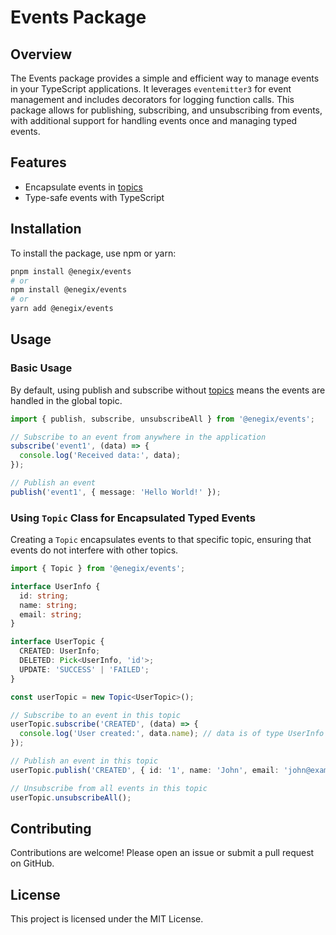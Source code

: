 # Events Package

## Overview

The Events package provides a simple and efficient way to manage events in your TypeScript applications. It leverages `eventemitter3` for event management and includes decorators for logging function calls. This package allows for publishing, subscribing, and unsubscribing from events, with additional support for handling events once and managing typed events.

## Features

- Encapsulate events in [topics](#using-topic-class-for-encapsulated-typed-events)
- Type-safe events with TypeScript

## Installation

To install the package, use npm or yarn:

```sh
pnpm install @enegix/events
# or
npm install @enegix/events
# or
yarn add @enegix/events
```

## Usage

### Basic Usage

By default, using publish and subscribe without [topics](#using-topic-class-for-encapsulated-typed-events) means the events are handled in the global topic.

```typescript
import { publish, subscribe, unsubscribeAll } from '@enegix/events';

// Subscribe to an event from anywhere in the application
subscribe('event1', (data) => {
  console.log('Received data:', data);
});

// Publish an event
publish('event1', { message: 'Hello World!' });
```

### Using `Topic` Class for Encapsulated Typed Events

Creating a `Topic` encapsulates events to that specific topic, ensuring that events do not interfere with other topics.

```typescript
import { Topic } from '@enegix/events';

interface UserInfo {
  id: string;
  name: string;
  email: string;
}

interface UserTopic {
  CREATED: UserInfo;
  DELETED: Pick<UserInfo, 'id'>;
  UPDATE: 'SUCCESS' | 'FAILED';
}

const userTopic = new Topic<UserTopic>();

// Subscribe to an event in this topic
userTopic.subscribe('CREATED', (data) => {
  console.log('User created:', data.name); // data is of type UserInfo
});

// Publish an event in this topic
userTopic.publish('CREATED', { id: '1', name: 'John', email: 'john@example.com' }); // Typed

// Unsubscribe from all events in this topic
userTopic.unsubscribeAll();
```

## Contributing

Contributions are welcome! Please open an issue or submit a pull request on GitHub.

## License

This project is licensed under the MIT License.
